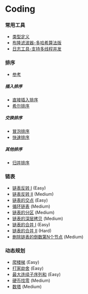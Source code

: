 # Coding
### 常用工具
* [类型定义](https://github.com/zydirtyfish/Coding/blob/master/common_types.h)
* [布隆滤波器-多哈希算法版](https://github.com/zydirtyfish/Coding/blob/master/bloom_filter.cpp)
* [日志工具-支持多线程并发](https://github.com/zydirtyfish/Coding/blob/master/clog.cpp)

### 排序
* [参考](https://www.cnblogs.com/hokky/p/8529042.html)
##### 插入排序
* [直接插入排序](https://github.com/zydirtyfish/Coding/blob/master/insert_sort.cpp)
* [希尔排序](https://github.com/zydirtyfish/Coding/blob/master/shell_sort.cpp)
##### 交换排序
* [冒泡排序](https://github.com/zydirtyfish/Coding/blob/master/bubble_sort.cpp)
* [快速排序](https://github.com/zydirtyfish/Coding/blob/master/quick_sort.cpp)
##### 其他排序
* [归并排序](https://github.com/zydirtyfish/Coding/blob/master/merge_sort.cpp)


### 链表
* [链表反转 I](https://github.com/zydirtyfish/Coding/blob/master/206_Reverse%20Linked%20List.cpp) (Easy)
* [链表反转 II](https://github.com/zydirtyfish/Coding/blob/master/92_Reverse%20Linked%20List%20II.cpp) (Medium)
* [链表的交点](https://github.com/zydirtyfish/Coding/blob/master/160_Intersection%20of%20Two%20Linked%20Lists.cpp) (Easy)
* [循环链表](https://github.com/zydirtyfish/Coding/blob/master/142_Linked%20List%20Cycle%20II.cpp) (Medium)
* [链表的分区](https://github.com/zydirtyfish/Coding/blob/master/86_Partition%20List.cpp) (Medium)
* [链表的深层拷贝](https://github.com/zydirtyfish/Coding/blob/master/138_Copy%20List%20with%20Random%20Pointer.cpp) (Medium)
* [链表的合并 I](https://github.com/zydirtyfish/Coding/blob/master/21_Merge%20Two%20Sorted%20Lists.cpp) (Easy)
* [链表的合并 II](https://github.com/zydirtyfish/Coding/blob/master/23_Merge%20k%20Sorted%20Lists.cpp) (Hard)
* [删除链表的倒数第N个节点](https://github.com/zydirtyfish/Coding/blob/master/19_Remove%20Nth%20Node%20From%20End%20of%20List.cpp) (Medium)

### 动态规划
* [爬楼梯](https://github.com/zydirtyfish/Coding/blob/master/70_Climbing%20Stairs.cpp) (Easy)
* [打家劫舍](https://github.com/zydirtyfish/Coding/blob/master/198_House%20Robber.cpp) (Easy)
* [最大连续子序列和](https://github.com/zydirtyfish/Coding/blob/master/53_Maximum%20Subarray.cpp) (Easy)
* [硬币找零](https://github.com/zydirtyfish/Coding/blob/master/322_Coin%20Change.cpp) (Medium)
* [数塔](https://github.com/zydirtyfish/Coding/blob/master/120_Triangle.cpp) (Medium)
